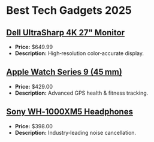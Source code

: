 # Best Tech Gadgets 2025

## [Dell UltraSharp 4K 27" Monitor](https://www.amazon.com/dp/B0B9GYG7D1?tag=mychanneld-20)
- **Price:** $649.99
- **Description:** High‑resolution color‑accurate display.

## [Apple Watch Series 9 (45 mm)](https://www.amazon.com/dp/B0CHX2F5SP?tag=mychanneld-20)
- **Price:** $429.00
- **Description:** Advanced GPS health & fitness tracking.

## [Sony WH‑1000XM5 Headphones](https://www.amazon.com/dp/B09XS7K6WY?tag=mychanneld-20)
- **Price:** $398.00
- **Description:** Industry‑leading noise cancellation.

